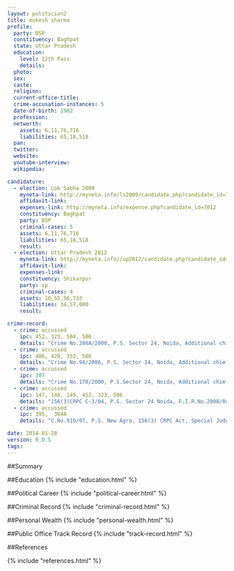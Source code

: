 ```yaml
---
layout: politician2
title: mukesh sharma
profile: 
  party: BSP
  constituency: Baghpat
  state: Uttar Pradesh
  education: 
    level: 12th Pass
    details: 
  photo: 
  sex: 
  caste: 
  religion: 
  current-office-title: 
  crime-accusation-instances: 5
  date-of-birth: 1982
  profession: 
  networth: 
    assets: 6,11,76,716
    liabilities: 65,18,518
  pan: 
  twitter: 
  website: 
  youtube-interview: 
  wikipedia: 

candidature: 
  - election: Lok Sabha 2009
    myneta-link: http://myneta.info/ls2009/candidate.php?candidate_id=7012
    affidavit-link: 
    expenses-link: http://myneta.info/expense.php?candidate_id=7012
    constituency: Baghpat 
    party: BSP
    criminal-cases: 5
    assets: 6,11,76,716
    liabilities: 65,18,518
    result:  
  - election: Uttar Pradesh 2012
    myneta-link: http://myneta.info//up2012/candidate.php?candidate_id=1722
    affidavit-link: 
    expenses-link: 
    constituency: Shikarpur 
    party: sp
    criminal-cases: 4
    assets: 10,55,56,733
    liabilities: 34,57,000
    result:  

crime-record: 
  - crime: accussed
    ipc: 452, 323, 504, 506
    details: "Crime No.286A/2000, P.S. Sector 24, Noida, Additional chief judicial magistrate, Goutam Budh Nagar," 
  - crime: accussed
    ipc: 406, 420, 352, 506
    details: "Crime No.94/2006, P.S. Sector 24, Noida, Additional chief judicial magistrate, Goutam Budh Nagar," 
  - crime: accussed
    ipc: 307
    details: "Crime No.170/2000, P.S.Sector 24, Noida, Additional chief judicial magistrate, Goutam Budh Nagar, Dt. 22 June 2006" 
  - crime: accussed
    ipc: 147, 148, 149, 452, 323, 506
    details: "156(3)CRPC C-3/04, P.S. Sector 24 Noida, F.I.R.No.2008/04, Additional chief judicial magistrate, Goutam Budh Nagar, Dt. 14.12.2004" 
  - crime: accussed
    ipc: 395,  364A
    details: "C.No.910/07, P.S. New Agra, 156(3) CRPC Act, Special Judge, F.I.R. No.371/2007, Dt. 06.12.2007" 

date: 2014-01-28
version: 0.0.5
tags: 
---
```

##Summary


##Education
{% include "education.html" %}


##Political Career
{% include "political-career.html" %}


##Criminal Record
{% include "criminal-record.html" %}


##Personal Wealth
{% include "personal-wealth.html" %}


##Public Office Track Record
{% include "track-record.html" %}


##References


{% include "references.html" %}
